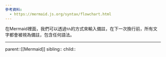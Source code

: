 ```yaml
---
參考資料:
  - https://mermaid.js.org/syntax/flowchart.html
---
```

在Mermaid裡面，我們可以透過`%%`的方式來輸入備註，在下一次換行前，所有文字都會被視為備註，包含任何語法。
- - -
parent::[[Mermaid]]
sibling::
child::